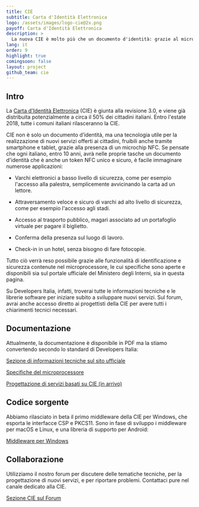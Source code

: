 ```yaml
---
title: CIE
subtitle: Carta d'Identità Elettronica
logo: /assets/images/logo-cie@2x.png
payoff: Carta d'Identità Elettronica
description: >
  La nuova CIE è molto più che un documento d'identità: grazie al microprocessore RF può essere letta da dispositivi NFC (es. smartphone), usata per accedere ai varchi e per creare connessioni sicure (TLS) verso i servizi in rete.
lang: it
order: 9
highlight: true
comingsoon: false
layout: project
github_team: cie
---
```


## Intro

La [Carta d'Identità Elettronica](http://www.cartaidentita.interno.gov.it)
(CIE) è giunta alla revisione 3.0, e viene già distribuita potenzialmente a
circa il 50% dei cittadini italiani. Entro l'estate 2018, tutte i comuni
italiani rilasceranno la CIE.

CIE non è solo un documento d’identità, ma una tecnologia utile per la
realizzazione di nuovi servizi offerti ai cittadini, fruibili anche tramite
smartphone e tablet, grazie alla presenza di un microchip NFC. Se pensate che
ogni italiano, entro 10 anni, avrà nelle proprie tasche un documento d'identità
che è anche un token NFC unico e sicuro, è facile immaginare numerose applicazioni:

 * Varchi elettronici a basso livello di sicurezza, come per esempio l'accesso alla palestra,
   semplicemente avvicinando la carta ad un lettore.

 * Attraversamento veloce e sicuro di varchi ad alto livello di sicurezza,
   come per esempio l'accesso agli stadi.

 * Accesso al trasporto pubblico, magari associato ad un portafoglio virtuale
   per pagare il biglietto.

 * Conferma della presenza sul luogo di lavoro.

 * Check-in in un hotel, senza bisogno di fare fotocopie.

Tutto ciò verrà reso possibile grazie alle funzionalità di identificazione
e sicurezza contenute nel microprocessore, le cui specifiche sono
aperte e disponibili sia sul portale ufficiale del Ministero degli Interni,
sia in questa pagina.

Su Developers Italia, infatti, troverai tutte le informazioni tecniche e le librerie
software per iniziare subito a sviluppare nuovi servizi. Sul forum, avrai anche
accesso diretto ai progettisti della CIE per avere tutti i chiarimenti tecnici
necessari.

## Documentazione

Attualmente, la documentazione è disponibile in PDF ma la stiamo convertendo
secondo lo standard di Developers Italia:

[Sezione di informazioni tecniche sul sito ufficiale](http://www.cartaidentita.interno.gov.it/caratteristiche-del-documento/)

[Specifiche del microprocessore](http://www.cartaidentita.interno.gov.it/wp-content/uploads/2016/07/cie_3.0_-_specifiche_chip.pdf)

[Progettazione di servizi basati su CIE (in arrivo)]()


## Codice sorgente

Abbiamo rilasciato in beta il primo middleware della CIE per Windows, che
esporta le interfacce CSP e PKCS11. Sono in fase di sviluppo i middleware
per macOS e Linux, e una libreria di supporto per Android:

[Middleware per Windows](https://github.com/italia/cie-middleware)


## Collaborazione

Utilizziamo il nostro forum per discutere delle tematiche tecniche, per la
progettazione di nuovi servizi, e per riportare problemi. Contattaci pure
nel canale dedicato alla CIE.

[Sezione CIE sul Forum](https://forum.italia.it/c/cie)


